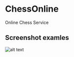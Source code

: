 # СhessOnline

Online Chess Service

## Screenshot examles
![alt text](https://drive.google.com/open?id=1RmAVWTUlQbhcy3Wkf9r63vLKTOpTlk4N)
